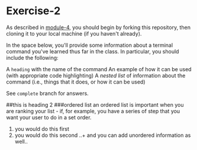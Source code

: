 # Exercise-2

As described in [module-4](https://github.com/INFO-201/m4-git-intro), you should begin by forking this repository, then cloning it to your local machine (if you haven't already).

In the space below, you'll provide some information about a terminal command you've learned thus far in the class. In particular, you should include the following:

A `heading` with the name of the command
An example of how it can be used (with appropriate code highlighting)
A _nested list_ of information about the command (i.e., things that it does, or how it can be used)

See `complete` branch for answers.

##this is heading 2
###ordered list
an ordered list is important when you are ranking your list - if, for example, you have a series of step that you want your user to do in a set order.  
  1. you would do this first
  1. you would do this second
   ..+ and you can add unordered information as well..